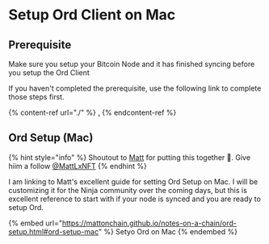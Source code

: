 # Setup Ord Client on Mac

## Prerequisite

Make sure you setup your Bitcoin Node and it has finished syncing before you setup the Ord Client

If you haven't completed the prerequisite, use the following link to complete those steps first.&#x20;

{% content-ref url="./" %}
[.](./)
{% endcontent-ref %}

## Ord Setup (Mac)

{% hint style="info" %}
Shoutout to [Matt](https://twitter.com/MattLxNFT) for putting this together :clap:. Give hiim a follow [@MattLxNFT](https://twitter.com/MattLxNFT)
{% endhint %}

I am linking to Matt's excellent guide for setting Ord Setup on Mac. I will be customizing it for the Ninja community over the coming days, but this is excellent reference to start with if your node is synced and you are ready to setup Ord.

{% embed url="https://mattonchain.github.io/notes-on-a-chain/ord-setup.html#ord-setup-mac" %}
Setyo Ord on Mac
{% endembed %}
